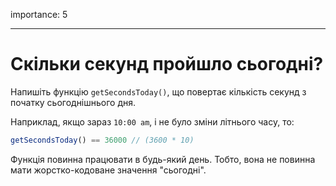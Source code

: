 importance: 5

---

# Скільки секунд пройшло сьогодні?

Напишіть функцію `getSecondsToday()`, що повертає кількість секунд з початку сьогоднішнього дня.

Наприклад, якщо зараз `10:00 am`, і не було зміни літнього часу, то:

```js
getSecondsToday() == 36000 // (3600 * 10)
```

Функція повинна працювати в будь-який день. Тобто, вона не повинна мати жорстко-кодоване значення "сьогодні".
